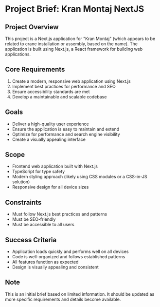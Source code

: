 # Project Brief: Kran Montaj NextJS

## Project Overview
This project is a Next.js application for "Kran Montaj" (which appears to be related to crane installation or assembly, based on the name). The application is built using Next.js, a React framework for building web applications.

## Core Requirements
1. Create a modern, responsive web application using Next.js
2. Implement best practices for performance and SEO
3. Ensure accessibility standards are met
4. Develop a maintainable and scalable codebase

## Goals
- Deliver a high-quality user experience
- Ensure the application is easy to maintain and extend
- Optimize for performance and search engine visibility
- Create a visually appealing interface

## Scope
- Frontend web application built with Next.js
- TypeScript for type safety
- Modern styling approach (likely using CSS modules or a CSS-in-JS solution)
- Responsive design for all device sizes

## Constraints
- Must follow Next.js best practices and patterns
- Must be SEO-friendly
- Must be accessible to all users

## Success Criteria
- Application loads quickly and performs well on all devices
- Code is well-organized and follows established patterns
- All features function as expected
- Design is visually appealing and consistent

## Note
This is an initial brief based on limited information. It should be updated as more specific requirements and details become available. 